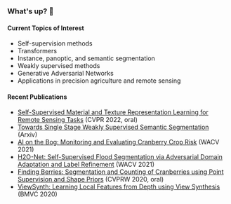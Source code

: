 
### What's up? 👋

#### Current Topics of Interest
* Self-supervision methods
* Transformers
* Instance, panoptic, and semantic segmentation
* Weakly supervised methods
* Generative Adversarial Networks
* Applications in precision agriculture and remote sensing

#### Recent Publications
* [Self-Supervised Material and Texture Representation Learning for Remote Sensing Tasks](https://arxiv.org/abs/2112.01715) (CVPR 2022, oral)
* [Towards Single Stage Weakly Supervised Semantic Segmentation](https://arxiv.org/pdf/2106.10309.pdf) (Arxiv)
* [AI on the Bog: Monitoring and Evaluating Cranberry Crop Risk](https://openaccess.thecvf.com/content/WACV2021/papers/Akiva_AI_on_the_Bog_Monitoring_and_Evaluating_Cranberry_Crop_Risk_WACV_2021_paper.pdf) (WACV 2021)
* [H2O-Net: Self-Supervised Flood Segmentation via Adversarial Domain Adaptation and Label Refinement](https://openaccess.thecvf.com/content/WACV2021/papers/Akiva_H2O-Net_Self-Supervised_Flood_Segmentation_via_Adversarial_Domain_Adaptation_and_Label_WACV_2021_paper.pdf) (WACV 2021)
* [Finding Berries: Segmentation and Counting of Cranberries using Point Supervision and Shape Priors](https://openaccess.thecvf.com/content_CVPRW_2020/papers/w5/Akiva_Finding_Berries_Segmentation_and_Counting_of_Cranberries_Using_Point_Supervision_CVPRW_2020_paper.pdf) (CVPRW 2020, oral)
* [ViewSynth: Learning Local Features from Depth using View Synthesis](https://arxiv.org/pdf/1911.10248.pdf) (BMVC 2020)
<!--
**periakiva/periakiva** is a ✨ _special_ ✨ repository because its `README.md` (this file) appears on your GitHub profile.

Here are some ideas to get you started:

- 🔭 I’m currently working on ...
- 🌱 I’m currently learning ...
- 👯 I’m looking to collaborate on ...
- 🤔 I’m looking for help with ...
- 💬 Ask me about ...
- 📫 How to reach me: ...
- 😄 Pronouns: ...
- ⚡ Fun fact: ...
-->
